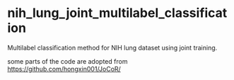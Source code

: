 # nih_lung_joint_multilabel_classification
Multilabel classification method for NIH lung dataset using joint training.

some parts of the code are adopted from https://github.com/hongxin001/JoCoR/
